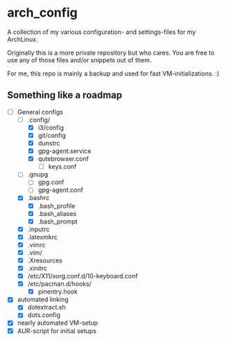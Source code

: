 # arch_config

A collection of my various configuration- and settings-files for my ArchLinux.

Originally this is a more private repository but who cares. You are free to use
any of those files and/or snippets out of them.

For me, this repo is mainly a backup and used for fast VM-initializations. :)

## Something like a roadmap

- [ ] General configs
  - [ ] .config/
    - [x] i3/config
    - [x] git/config
    - [x] dunstrc
    - [x] gpg-agent.service
    - [x] qutebrowser.conf
      - [ ] keys.conf
  - [ ] .gnupg
    - [ ] gpg.conf
    - [ ] gpg-agent.conf
  - [x] .bashrc
    - [x] .bash_profile
    - [x] .bash_aliases
    - [x] .bash_prompt
  - [x] .inputrc
  - [x] .latexmkrc
  - [x] .vimrc
  - [x] .vim/
  - [x] .Xresources
  - [x] .xinitrc
  - [x] /etc/X11/xorg.conf.d/10-keyboard.conf
  - [x] /etc/pacman.d/hooks/
    - [x] pinentry.hook
- [x] automated linking
  - [x] dotextract.sh
  - [x] dots.config
- [x] nearly automated VM-setup
- [x] AUR-script for initial setups
